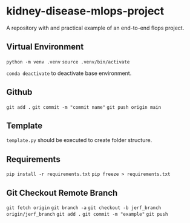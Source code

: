 # kidney-disease-mlops-project
A repository with and practical example of an end-to-end flops project.

## Virtual Environment
`python -m venv .venv`
`source .venv/bin/activate`

`conda deactivate` to deactivate base environment.

## Github
`git add .`
`git commit -m "commit name"`
`git push origin main`

## Template
`template.py` should be executed to create folder structure.

## Requirements
`pip install -r requirements.txt`
`pip freeze > requirements.txt`

## Git Checkout Remote Branch
`git fetch origin`
`git branch -a`
`git checkout -b jerf_branch origin/jerf_branch`
`git add .`
`git commit -m "example"`
`git push`